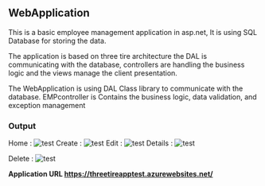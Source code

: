 ## WebApplication 

This is a basic employee management application in asp.net, It is using SQL Database for storing the data.

  The application is based on three tire architecture the DAL is communicating with the database, controllers are handling the business logic and the views manage the client presentation.
 
 The WebApplication is using DAL Class library to communicate with the database.
EMPcontroller is Contains the business logic, data validation, and exception management


### Output
Home : 
![test](https://maheshkvis.dev/wp-content/uploads/webapp/home.png)
Create :
![test](https://maheshkvis.dev/wp-content/uploads/webapp/Create.png)
Edit :
![test](https://maheshkvis.dev/wp-content/uploads/webapp/Edit.png)
Details :
![test](https://maheshkvis.dev/wp-content/uploads/webapp/Details.png)

Delete :
![test](https://maheshkvis.dev/wp-content/uploads/webapp/Delete.png)

**Application URL https://threetireapptest.azurewebsites.net/**